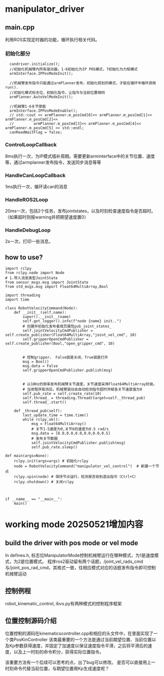# manipulator_driver
## main.cpp 
利用ROS实现定时器的功能，循环执行相关代码。

### 初始化部分
```/初始化candriver
  candriver.initialize();
  //初始化机械臂内所有驱动器，1-6初始化为IP POS模式，7初始化为力矩模式
  armInterface.IPPosModeInit();

  //机械臂发布指令只能通过armPlanner发布，初始化规划的模式，才能在循环中循环调用run().
  //初始化模式标志位，初始化指令，让指令与当前位置相同
  armPlanner.AutoVelModeInit();

  //机械臂1-6关节使能
  armInterface.IPPosModeEnable();
  // std::cout << armPlanner.m_posCmd[0]<< armPlanner.m_posCmd[1]<< armPlanner.m_posCmd[2]<< 
  //         armPlanner.m_posCmd[3]<< armPlanner.m_posCmd[4]<< armPlanner.m_posCmd[5] << std::endl;
  canReadWaitFlag = false; 
```

### ControlLoopCallback
8ms执行一次，为IP模式插补周期。需要更新arminterface中的关节位置、速度等，通过armplanner发布指令，发送同步消息等等
### HandleCanLoopCallback
1ms执行一次，循环读can的消息
### HandleROS2Loop
20ms一次，包括2个任务，发布jointstates，以及时刻检查速度指令是否超时。（如果超时则报warning并把期望速度置0）
### HandleDebugLoop
2s一次，打印一些消息。
## how to use?

```#!/usr/bin/env python3
import rclpy
from rclpy.node import Node
# 1.导入消息类型JointState
from sensor_msgs.msg import JointState
from std_msgs.msg import Float64MultiArray,Bool

import threading
import time

class RobotVelocityCommand(Node):
    def __init__(self,name):
        super().__init__(name)
        self.get_logger().info(f"node {name} init..")
        # 创建并初始化发布者成员属性pub_joint_states_
        self.jointVelocityCmdPublisher = self.create_publisher(Float64MultiArray,"joint_vel_cmd", 10) 
        self.gripperOpenCmdPublisher = self.create_publisher(Bool,"open_gripper_cmd", 10) 


        # 控制gripper， False就是关闭，True就是打开
        msg = Bool()
        msg.data = False
        self.gripperOpenCmdPublisher.publish(msg)


        # 以10Hz的频率发布机械臂关节速度，关节速度采用Float64MultiArray封装。
        # 当改程序取消后，机械臂驱动会自动检测指令超时并赋各关节速度值为0
        self.pub_rate = self.create_rate(10)
        self.thread_ = threading.Thread(target=self._thread_pub)
        self.thread_.start()

    def _thread_pub(self):
        last_update_time = time.time()
        while rclpy.ok():
            msg = Float64MultiArray()
            # 关节1-5速度为0,关节6的速度为0.5 rad/s
            msg.data = [0.0,0.0,0.0,0.0,0.0,0.5]
            # 发布关节数据
            self.jointVelocityCmdPublisher.publish(msg)
            self.pub_rate.sleep()

def main(args=None):
    rclpy.init(args=args) # 初始化rclpy
    node = RobotVelocityCommand("manipulator_vel_control")  # 新建一个节点
    rclpy.spin(node) # 保持节点运行，检测是否收到退出指令（Ctrl+C）
    rclpy.shutdown() # 关闭rclpy



if __name__ == "__main__":
	main()
```


# working mode 20250521增加内容
## build the driver with pos mode or vel mode
In defines.h, 标志位ManipulatorMode控制机械臂运行在哪种模式，为1是速度模式，为2是位置模式。
程序ros2驱动留有两个话题，/joint_vel_rads_cmd与/joint_pos_rad_cmd，其格式一致，往相应模式对应的话题发布指令即可控制机械臂运动

## 控制例程
robot_kinematic_control, ibvs.py有两种模式的控制程序框架

## 位置控制源码介绍
位置控制的源码在kinematicscontroller.cpp和相应的头文件中，在里面实现了一个类PosKinController
该类最重要的一个方法是通过当前期望位置、当前位置以及Kp参数获得速度，并固定了加速度以保证速度指令平滑，之后将平滑后的速度，以及上一时刻的命令积分，获得实际位置指令。

该重要方法有一个后续可以思考的点，出了bug可以修改。 是否可以直接用上一时刻命令代替当前位置，与期望位置用Kp生成速度呢？
